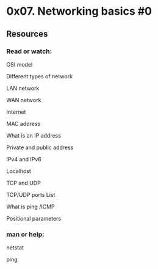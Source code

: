 # 0x07. Networking basics #0

## Resources

### Read or watch:

OSI model

Different types of network

LAN network

WAN network

Internet

MAC address

What is an IP address

Private and public address

IPv4 and IPv6

Localhost

TCP and UDP

TCP/UDP ports List

What is ping /ICMP

Positional parameters

### man or help:

netstat

ping
